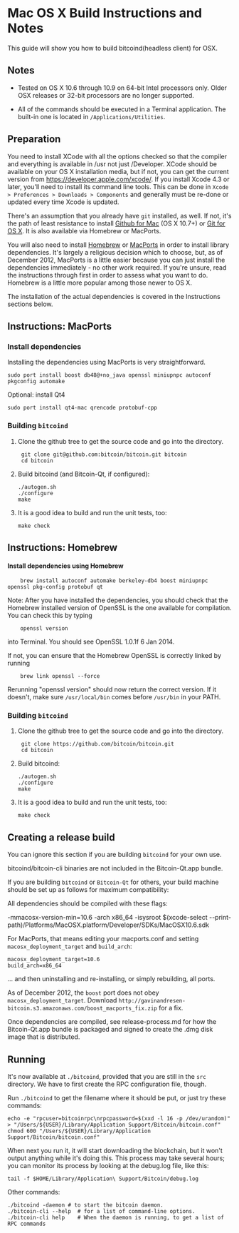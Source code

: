Mac OS X Build Instructions and Notes
====================================
This guide will show you how to build bitcoind(headless client) for OSX.

Notes
-----

* Tested on OS X 10.6 through 10.9 on 64-bit Intel processors only.
Older OSX releases or 32-bit processors are no longer supported.

* All of the commands should be executed in a Terminal application. The
built-in one is located in `/Applications/Utilities`.

Preparation
-----------

You need to install XCode with all the options checked so that the compiler
and everything is available in /usr not just /Developer. XCode should be
available on your OS X installation media, but if not, you can get the
current version from https://developer.apple.com/xcode/. If you install
Xcode 4.3 or later, you'll need to install its command line tools. This can
be done in `Xcode > Preferences > Downloads > Components` and generally must
be re-done or updated every time Xcode is updated.

There's an assumption that you already have `git` installed, as well. If
not, it's the path of least resistance to install [Github for Mac](https://mac.github.com/)
(OS X 10.7+) or
[Git for OS X](https://code.google.com/p/git-osx-installer/). It is also
available via Homebrew or MacPorts.

You will also need to install [Homebrew](http://brew.sh)
or [MacPorts](https://www.macports.org/) in order to install library
dependencies. It's largely a religious decision which to choose, but, as of
December 2012, MacPorts is a little easier because you can just install the
dependencies immediately - no other work required. If you're unsure, read
the instructions through first in order to assess what you want to do.
Homebrew is a little more popular among those newer to OS X.

The installation of the actual dependencies is covered in the Instructions
sections below.

Instructions: MacPorts
----------------------

### Install dependencies

Installing the dependencies using MacPorts is very straightforward.

    sudo port install boost db48@+no_java openssl miniupnpc autoconf pkgconfig automake

Optional: install Qt4

    sudo port install qt4-mac qrencode protobuf-cpp

### Building `bitcoind`

1. Clone the github tree to get the source code and go into the directory.

        git clone git@github.com:bitcoin/bitcoin.git bitcoin
        cd bitcoin

2.  Build bitcoind (and Bitcoin-Qt, if configured):

        ./autogen.sh
        ./configure
        make

3.  It is a good idea to build and run the unit tests, too:

        make check

Instructions: Homebrew
----------------------

#### Install dependencies using Homebrew

        brew install autoconf automake berkeley-db4 boost miniupnpc openssl pkg-config protobuf qt

Note: After you have installed the dependencies, you should check that the Homebrew installed version of OpenSSL is the one available for compilation. You can check this by typing

        openssl version

into Terminal. You should see OpenSSL 1.0.1f 6 Jan 2014.

If not, you can ensure that the Homebrew OpenSSL is correctly linked by running

        brew link openssl --force

Rerunning "openssl version" should now return the correct version. If it
doesn't, make sure `/usr/local/bin` comes before `/usr/bin` in your
PATH. 

### Building `bitcoind`

1. Clone the github tree to get the source code and go into the directory.

        git clone https://github.com/bitcoin/bitcoin.git
        cd bitcoin

2.  Build bitcoind:

        ./autogen.sh
        ./configure
        make

3.  It is a good idea to build and run the unit tests, too:

        make check

Creating a release build
------------------------
You can ignore this section if you are building `bitcoind` for your own use.

bitcoind/bitcoin-cli binaries are not included in the Bitcoin-Qt.app bundle.

If you are building `bitcoind` or `Bitcoin-Qt` for others, your build machine should be set up
as follows for maximum compatibility:

All dependencies should be compiled with these flags:

 -mmacosx-version-min=10.6
 -arch x86_64
 -isysroot $(xcode-select --print-path)/Platforms/MacOSX.platform/Developer/SDKs/MacOSX10.6.sdk

For MacPorts, that means editing your macports.conf and setting
`macosx_deployment_target` and `build_arch`:

    macosx_deployment_target=10.6
    build_arch=x86_64

... and then uninstalling and re-installing, or simply rebuilding, all ports.

As of December 2012, the `boost` port does not obey `macosx_deployment_target`.
Download `http://gavinandresen-bitcoin.s3.amazonaws.com/boost_macports_fix.zip`
for a fix.

Once dependencies are compiled, see release-process.md for how the Bitcoin-Qt.app
bundle is packaged and signed to create the .dmg disk image that is distributed.

Running
-------

It's now available at `./bitcoind`, provided that you are still in the `src`
directory. We have to first create the RPC configuration file, though.

Run `./bitcoind` to get the filename where it should be put, or just try these
commands:

    echo -e "rpcuser=bitcoinrpc\nrpcpassword=$(xxd -l 16 -p /dev/urandom)" > "/Users/${USER}/Library/Application Support/Bitcoin/bitcoin.conf"
    chmod 600 "/Users/${USER}/Library/Application Support/Bitcoin/bitcoin.conf"

When next you run it, it will start downloading the blockchain, but it won't
output anything while it's doing this. This process may take several hours;
you can monitor its process by looking at the debug.log file, like this:

    tail -f $HOME/Library/Application\ Support/Bitcoin/debug.log

Other commands:

    ./bitcoind -daemon # to start the bitcoin daemon.
    ./bitcoin-cli --help  # for a list of command-line options.
    ./bitcoin-cli help    # When the daemon is running, to get a list of RPC commands
